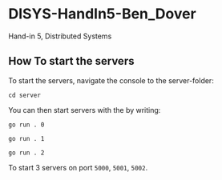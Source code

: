 # DISYS-HandIn5-Ben_Dover

Hand-in 5, Distributed Systems

## How To start the servers

To start the servers, navigate the console to the server-folder:

```console
cd server
```

You can then start servers with the by writing:

```console
go run . 0
```

```console
go run . 1
```

```console
go run . 2
```

To start 3 servers on port `5000`, `5001`, `5002`.
